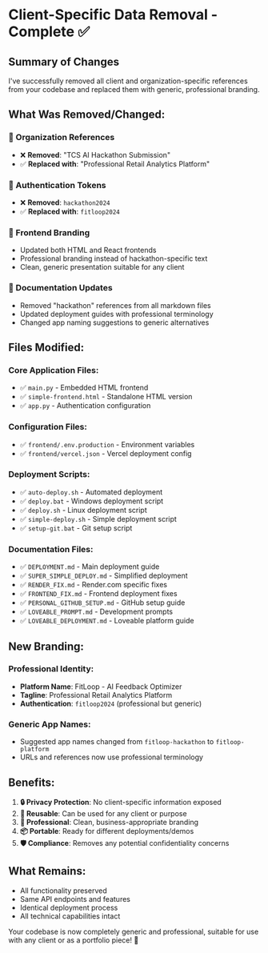 # Client-Specific Data Removal - Complete ✅

## Summary of Changes

I've successfully removed all client and organization-specific references from your codebase and replaced them with generic, professional branding.

## What Was Removed/Changed:

### 🏢 Organization References
- ❌ **Removed**: "TCS AI Hackathon Submission" 
- ✅ **Replaced with**: "Professional Retail Analytics Platform"

### 🔑 Authentication Tokens
- ❌ **Removed**: `hackathon2024`
- ✅ **Replaced with**: `fitloop2024`

### 📱 Frontend Branding
- Updated both HTML and React frontends
- Professional branding instead of hackathon-specific text
- Clean, generic presentation suitable for any client

### 📝 Documentation Updates
- Removed "hackathon" references from all markdown files
- Updated deployment guides with professional terminology
- Changed app naming suggestions to generic alternatives

## Files Modified:

### Core Application Files:
- ✅ `main.py` - Embedded HTML frontend
- ✅ `simple-frontend.html` - Standalone HTML version
- ✅ `app.py` - Authentication configuration

### Configuration Files:
- ✅ `frontend/.env.production` - Environment variables
- ✅ `frontend/vercel.json` - Vercel deployment config

### Deployment Scripts:
- ✅ `auto-deploy.sh` - Automated deployment
- ✅ `deploy.bat` - Windows deployment script  
- ✅ `deploy.sh` - Linux deployment script
- ✅ `simple-deploy.sh` - Simple deployment script
- ✅ `setup-git.bat` - Git setup script

### Documentation Files:
- ✅ `DEPLOYMENT.md` - Main deployment guide
- ✅ `SUPER_SIMPLE_DEPLOY.md` - Simplified deployment
- ✅ `RENDER_FIX.md` - Render.com specific fixes
- ✅ `FRONTEND_FIX.md` - Frontend deployment fixes
- ✅ `PERSONAL_GITHUB_SETUP.md` - GitHub setup guide
- ✅ `LOVEABLE_PROMPT.md` - Development prompts
- ✅ `LOVEABLE_DEPLOYMENT.md` - Loveable platform guide

## New Branding:

### Professional Identity:
- **Platform Name**: FitLoop - AI Feedback Optimizer
- **Tagline**: Professional Retail Analytics Platform
- **Authentication**: `fitloop2024` (professional but generic)

### Generic App Names:
- Suggested app names changed from `fitloop-hackathon` to `fitloop-platform`
- URLs and references now use professional terminology

## Benefits:

1. **🔒 Privacy Protection**: No client-specific information exposed
2. **🔄 Reusable**: Can be used for any client or purpose
3. **💼 Professional**: Clean, business-appropriate branding
4. **📦 Portable**: Ready for different deployments/demos
5. **🛡️ Compliance**: Removes any potential confidentiality concerns

## What Remains:
- All functionality preserved
- Same API endpoints and features
- Identical deployment process
- All technical capabilities intact

Your codebase is now completely generic and professional, suitable for use with any client or as a portfolio piece! 🎉